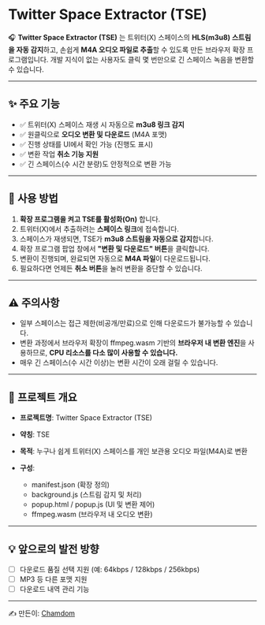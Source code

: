 # Twitter Space Extractor (TSE)

🎧 **Twitter Space Extractor (TSE)** 는 트위터(X) 스페이스의 **HLS(m3u8) 스트림을 자동 감지**하고, 손쉽게 **M4A 오디오 파일로 추출**할 수 있도록 만든 브라우저 확장 프로그램입니다.
개발 지식이 없는 사용자도 클릭 몇 번만으로 긴 스페이스 녹음을 변환할 수 있습니다.

---

## ✨ 주요 기능

- ✅ 트위터(X) 스페이스 재생 시 자동으로 **m3u8 링크 감지**
- ✅ 원클릭으로 **오디오 변환 및 다운로드** (M4A 포맷)
- ✅ 진행 상태를 UI에서 확인 가능 (진행도 표시)
- ✅ 변환 작업 **취소 기능 지원**
- ✅ 긴 스페이스(수 시간 분량)도 안정적으로 변환 가능

---

## 📌 사용 방법

1. **확장 프로그램을 켜고 TSE를 활성화(On)** 합니다.
2. 트위터(X)에서 추출하려는 **스페이스 링크**에 접속합니다.
3. 스페이스가 재생되면, TSE가 **m3u8 스트림을 자동으로 감지**합니다.
4. 확장 프로그램 팝업 창에서 **"변환 및 다운로드" 버튼**을 클릭합니다.
5. 변환이 진행되며, 완료되면 자동으로 **M4A 파일**이 다운로드됩니다.
6. 필요하다면 언제든 **취소 버튼**을 눌러 변환을 중단할 수 있습니다.

---

## ⚠️ 주의사항

- 일부 스페이스는 접근 제한(비공개/만료)으로 인해 다운로드가 불가능할 수 있습니다.
- 변환 과정에서 브라우저 확장이 ffmpeg.wasm 기반의 **브라우저 내 변환 엔진**을 사용하므로, **CPU 리소스를 다소 많이 사용할 수 있습니다.**
- 매우 긴 스페이스(수 시간 이상)는 변환 시간이 오래 걸릴 수 있습니다.

---

## 📂 프로젝트 개요

- **프로젝트명**: Twitter Space Extractor (TSE)
- **약칭**: TSE
- **목적**: 누구나 쉽게 트위터(X) 스페이스를 개인 보관용 오디오 파일(M4A)로 변환
- **구성**:

  - manifest.json (확장 정의)
  - background.js (스트림 감지 및 처리)
  - popup.html / popup.js (UI 및 변환 제어)
  - ffmpeg.wasm (브라우저 내 오디오 변환)

---

## 💡 앞으로의 발전 방향

- [ ] 다운로드 품질 선택 지원 (예: 64kbps / 128kbps / 256kbps)
- [ ] MP3 등 다른 포맷 지원
- [ ] 다운로드 내역 관리 기능

---

✍️ 만든이: [Chamdom](https://github.com/tmdry4530)
